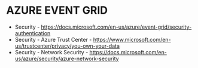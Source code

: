 # AZURE EVENT GRID

* Security - https://docs.microsoft.com/en-us/azure/event-grid/security-authentication
* Security - Azure Trust Center - https://www.microsoft.com/en-us/trustcenter/privacy/you-own-your-data
* Security - Network Security - https://docs.microsoft.com/en-us/azure/security/azure-network-security
